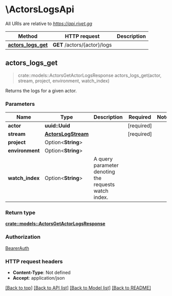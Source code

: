 # \ActorsLogsApi

All URIs are relative to *https://api.rivet.gg*

Method | HTTP request | Description
------------- | ------------- | -------------
[**actors_logs_get**](ActorsLogsApi.md#actors_logs_get) | **GET** /actors/{actor}/logs | 



## actors_logs_get

> crate::models::ActorsGetActorLogsResponse actors_logs_get(actor, stream, project, environment, watch_index)


Returns the logs for a given actor.

### Parameters


Name | Type | Description  | Required | Notes
------------- | ------------- | ------------- | ------------- | -------------
**actor** | **uuid::Uuid** |  | [required] |
**stream** | [**ActorsLogStream**](.md) |  | [required] |
**project** | Option<**String**> |  |  |
**environment** | Option<**String**> |  |  |
**watch_index** | Option<**String**> | A query parameter denoting the requests watch index. |  |

### Return type

[**crate::models::ActorsGetActorLogsResponse**](ActorsGetActorLogsResponse.md)

### Authorization

[BearerAuth](../README.md#BearerAuth)

### HTTP request headers

- **Content-Type**: Not defined
- **Accept**: application/json

[[Back to top]](#) [[Back to API list]](../README.md#documentation-for-api-endpoints) [[Back to Model list]](../README.md#documentation-for-models) [[Back to README]](../README.md)


